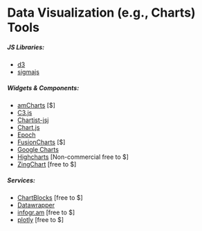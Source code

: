 # Data Visualization (e.g., Charts) Tools

##### JS Libraries:

* [d3](http://d3js.org/)
* [sigmajs](http://sigmajs.org/)

##### Widgets & Components:

* [amCharts](http://www.amcharts.com/) [$]
* [C3.js](http://c3js.org/)
* [Chartist-jsj](https://github.com/gionkunz/chartist-js)
* [Chart.js](http://www.chartjs.org/)
* [Epoch](https://github.com/epochjs/epoch)
* [FusionCharts](http://www.fusioncharts.com/) [$]
* [Google Charts](https://developers.google.com/chart/interactive/docs/)
* [Highcharts](http://www.highcharts.com/) [Non-commercial free to $]
* [ZingChart](http://www.zingchart.com/) [free to $]

##### Services:

* [ChartBlocks](http://www.chartblocks.com/) [free to $]
* [Datawrapper](https://datawrapper.de/)
* [infogr.am](https://infogr.am) [free to $]
* [plotly](https://plot.ly/) [free to $]






































 






